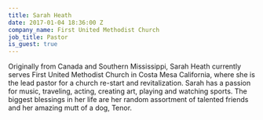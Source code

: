 ```yaml
---
title: Sarah Heath
date: 2017-01-04 18:36:00 Z
company_name: First United Methodist Church
job_title: Pastor
is_guest: true
---
```


Originally from Canada and Southern Mississippi, Sarah Heath currently serves First United Methodist Church in Costa Mesa California, where she is the lead pastor for a church re-start and revitalization. Sarah has a passion for music, traveling, acting, creating art, playing and watching sports. The biggest blessings in her life are her random assortment of talented friends and her amazing mutt of a dog, Tenor.